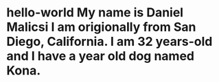 # hello-world My name is Daniel Malicsi I am origionally from San Diego, California. I am 32 years-old and I have a year old dog named Kona.
